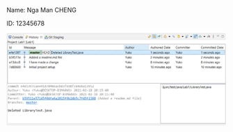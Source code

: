 Name: Nga Man CHENG

ID: 12345678

![alt text](https://github.com/nmchengg/comp3111-lab1-2020s/blob/master/lab1sc.png?raw=true)